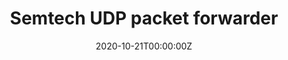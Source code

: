 ---
title: Semtech UDP packet forwarder
summary: Code Review of Helper programs 'LoRa_PKT_FWD'
tags:
- Wireless Communication
date: "2020-10-21T00:00:00Z"

# Optional external URL for project (replaces project detail page).
external_link: https://github.com/wong-hao/sx1302_hal/wiki/

image:
  caption: Photo by Chirpstack
  focal_point: Smart

#links:
#- icon: twitter
#  icon_pack: fab
#  name: Follow
#  url: https://twitter.com/georgecushen
url_code: 'https://github.com/wong-hao/sx1302_hal/blob/master/packet_forwarder/src/lora_pkt_fwd.c'
url_pdf: ""
url_slides: ""
url_video: ""

# Slides (optional).
#   Associate this project with Markdown slides.
#   Simply enter your slide deck's filename without extension.
#   E.g. `slides = "example-slides"` references `content/slides/example-slides.md`.
#   Otherwise, set `slides = ""`.
#slides: example
---